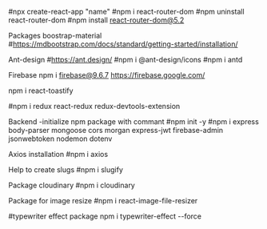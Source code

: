 #npx create-react-app "name"
#npm i react-router-dom
#npm uninstall react-router-dom
#npm install react-router-dom@5.2

Packages
boostrap-material
#https://mdbootstrap.com/docs/standard/getting-started/installation/

Ant-design
#https://ant.design/
#npm i @ant-design/icons
#npm i antd

Firebase
npm i firebase@9.6.7
https://firebase.google.com/

npm i react-toastify

#npm i redux react-redux redux-devtools-extension

Backend
-initialize npm package with commant
#npm init -y 
#npm i express body-parser mongoose cors morgan express-jwt firebase-admin jsonwebtoken nodemon dotenv

Axios installation
#npm i axios
<!-- mongoose
  .connect(process.env.DATABASE, {})
  .then(() => console.log("DB connected"))
  .catch((err) => console.log("DB Error => ", err)); -->

Help to create slugs
#npm i slugify

Package cloudinary
#npm i cloudinary

Package for image resize
#npm i react-image-file-resizer

#typewriter effect package
npm i typewriter-effect --force